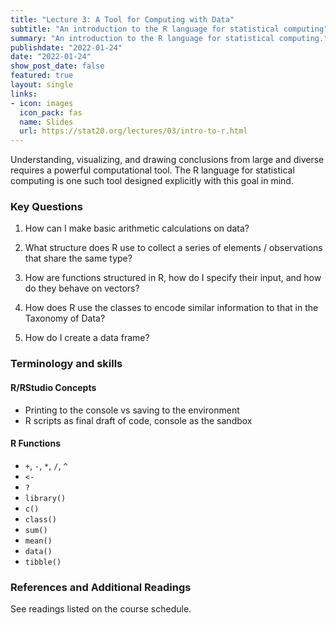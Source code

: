 ```yaml
---
title: "Lecture 3: A Tool for Computing with Data"
subtitle: "An introduction to the R language for statistical computing"
summary: "An introduction to the R language for statistical computing."
publishdate: "2022-01-24"
date: "2022-01-24"
show_post_date: false
featured: true
layout: single
links:
- icon: images
  icon_pack: fas
  name: Slides
  url: https://stat20.org/lectures/03/intro-to-r.html
---
```


Understanding, visualizing, and drawing conclusions from large and diverse requires a powerful computational tool. The R language for statistical computing is one such tool designed explicitly with this goal in mind.

### Key Questions

1. How can I make basic arithmetic calculations on data?

2. What structure does R use to collect a series of elements / observations that share the same type?

3. How are functions structured in R, how do I specify their input, and how do they behave on vectors?

4. How does R use the classes to encode similar information to that in the Taxonomy of Data?

5. How do I create a data frame?


### Terminology and skills

#### R/RStudio Concepts
- Printing to the console vs saving to the environment
- R scripts as final draft of code, console as the sandbox

#### R Functions
- `+`, `-`, `*`, `/`, `^`
- `<-`
- `?`
- `library()`
- `c()`
- `class()`
- `sum()`
- `mean()`
- `data()`
- `tibble()`

### References and Additional Readings

See readings listed on the course schedule.